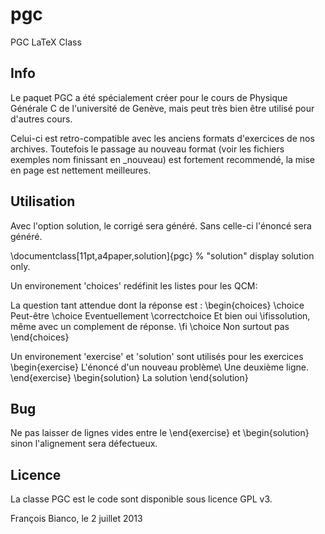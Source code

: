 pgc
===

PGC LaTeX Class

Info
----
Le paquet PGC a été spécialement créer pour le cours de Physique Générale C de l'université de Genève, mais peut très bien être utilisé pour d'autres cours.

Celui-ci est retro-compatible avec les anciens formats d'exercices de nos archives. Toutefois le passage au nouveau format (voir les fichiers exemples nom finissant en _nouveau) est fortement recommendé, la mise en page est nettement meilleures.

Utilisation
-----------
Avec l'option solution, le corrigé sera généré. Sans celle-ci l'énoncé sera généré.

\documentclass[11pt,a4paper,solution]{pgc} % "solution" display solution only.

Un environement 'choices' redéfinit les listes pour les QCM:
    
La question tant attendue dont la réponse est :
\begin{choices}
    \choice Peut-être
    \choice Eventuellement
    \correctchoice Et bien oui
           \ifissolution, même avec un complement de réponse. \fi
    \choice Non surtout pas
\end{choices}

Un environement 'exercise' et 'solution' sont utilisés pour les exercices
\begin{exercise}
L'énoncé d'un nouveau problème\\
Une deuxième ligne.
\end{exercise}
\begin{solution}
La solution
\end{solution}

Bug
---
Ne pas laisser de lignes vides entre le \end{exercise} et \begin{solution} sinon l'alignement sera défectueux.


Licence
-------
La classe PGC est le code sont disponible sous licence GPL v3.


François Bianco, le 2 juillet 2013